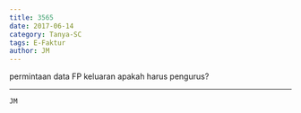 ```yaml
---
title: 3565
date: 2017-06-14
category: Tanya-SC
tags: E-Faktur
author: JM
---
```


permintaan data FP keluaran apakah harus pengurus?

---



`JM`

